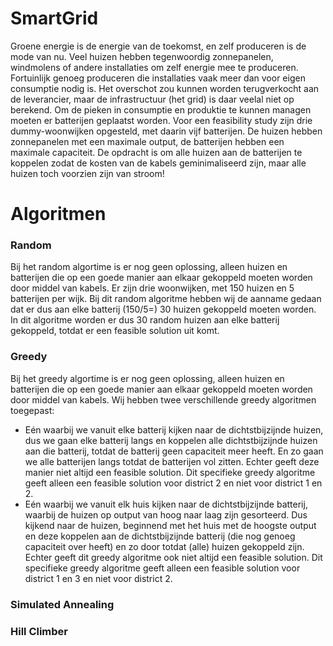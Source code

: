 # SmartGrid
Groene energie is de energie van de toekomst, en zelf produceren is de mode van nu. Veel huizen hebben tegenwoordig zonnepanelen, windmolens of andere installaties om zelf energie mee te produceren. Fortuinlijk genoeg produceren die installaties vaak meer dan voor eigen consumptie nodig is. Het overschot zou kunnen worden terugverkocht aan de leverancier, maar de infrastructuur (het grid) is daar veelal niet op berekend. Om de pieken in consumptie en produktie te kunnen managen moeten er batterijen geplaatst worden.
Voor een feasibility study zijn drie dummy-woonwijken opgesteld, met daarin vijf batterijen. De huizen hebben zonnepanelen met een maximale output, de batterijen hebben een maximale capaciteit.
De opdracht is om alle huizen aan de batterijen te koppelen zodat de kosten van de kabels geminimaliseerd zijn, maar alle huizen toch voorzien zijn van stroom!

# Algoritmen

### Random
Bij het random algortime is er nog geen oplossing, alleen huizen en batterijen die op een goede manier aan elkaar gekoppeld moeten worden door middel van kabels. Er zijn drie woonwijken, met 150 huizen en 5 batterijen per wijk. Bij dit random algoritme hebben wij de aanname gedaan dat er dus aan elke batterij (150/5=) 30 huizen gekoppeld moeten worden. In dit algoritme worden er dus 30 random huizen aan elke batterij gekoppeld, totdat er een feasible solution uit komt.

### Greedy
Bij het greedy algortime is er nog geen oplossing, alleen huizen en batterijen die op een goede manier aan elkaar gekoppeld moeten worden door middel van kabels. Wij hebben twee verschillende greedy algoritmen toegepast:
- Eén waarbij we vanuit elke batterij kijken naar de dichtstbijzijnde huizen, dus we gaan elke batterij langs en koppelen alle dichtstbijzijnde huizen aan die batterij, totdat de batterij geen capaciteit meer heeft. En zo gaan we alle batterijen langs totdat de batterijen vol zitten. Echter geeft deze manier niet altijd een feasible solution. Dit specifieke greedy algoritme geeft alleen een feasible solution voor district 2 en niet voor district 1 en 2.
- Eén waarbij we vanuit elk huis kijken naar de dichtstbijzijnde batterij, waarbij de huizen op output van hoog naar laag zijn gesorteerd. Dus kijkend naar de huizen, beginnend met het huis met de hoogste output en deze koppelen aan de dichtstbijzijnde batterij (die nog genoeg capaciteit over heeft) en zo door totdat (alle) huizen gekoppeld zijn. Echter geeft dit greedy algoritme ook niet altijd een feasible solution. Dit specifieke greedy algoritme geeft alleen een feasible solution voor district 1 en 3 en niet voor district 2.

### Simulated Annealing


### Hill Climber

